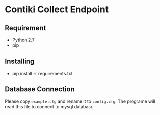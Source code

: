 # Contiki Collect Endpoint

## Requirement
* Python 2.7
* pip

## Installing 
* pip install -r requirements.txt

## Database Connection
Please copy `example.cfg` and rename it to `config.cfg`. The programe will read this file to connect to mysql databasr.

